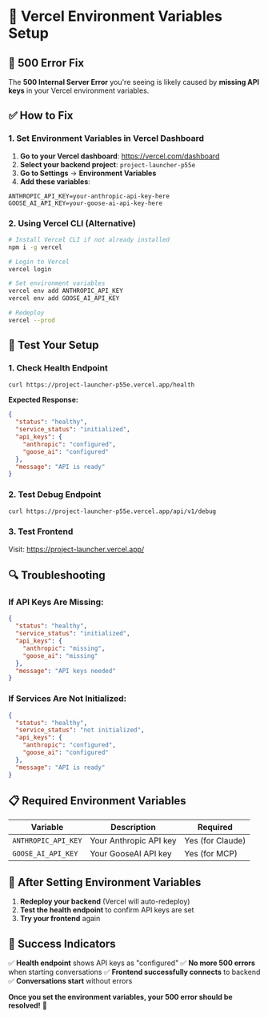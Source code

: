 # 🔧 Vercel Environment Variables Setup

## 🚨 500 Error Fix

The **500 Internal Server Error** you're seeing is likely caused by **missing API keys** in your Vercel environment variables.

## ✅ How to Fix

### **1. Set Environment Variables in Vercel Dashboard**

1. **Go to your Vercel dashboard**: https://vercel.com/dashboard
2. **Select your backend project**: `project-launcher-p55e`
3. **Go to Settings** → **Environment Variables**
4. **Add these variables**:

```env
ANTHROPIC_API_KEY=your-anthropic-api-key-here
GOOSE_AI_API_KEY=your-goose-ai-api-key-here
```

### **2. Using Vercel CLI (Alternative)**

```bash
# Install Vercel CLI if not already installed
npm i -g vercel

# Login to Vercel
vercel login

# Set environment variables
vercel env add ANTHROPIC_API_KEY
vercel env add GOOSE_AI_API_KEY

# Redeploy
vercel --prod
```

## 🧪 Test Your Setup

### **1. Check Health Endpoint**
```bash
curl https://project-launcher-p55e.vercel.app/health
```

**Expected Response:**
```json
{
  "status": "healthy",
  "service_status": "initialized",
  "api_keys": {
    "anthropic": "configured",
    "goose_ai": "configured"
  },
  "message": "API is ready"
}
```

### **2. Test Debug Endpoint**
```bash
curl https://project-launcher-p55e.vercel.app/api/v1/debug
```

### **3. Test Frontend**
Visit: https://project-launcher.vercel.app/

## 🔍 Troubleshooting

### **If API Keys Are Missing:**
```json
{
  "status": "healthy",
  "service_status": "initialized",
  "api_keys": {
    "anthropic": "missing",
    "goose_ai": "missing"
  },
  "message": "API keys needed"
}
```

### **If Services Are Not Initialized:**
```json
{
  "status": "healthy",
  "service_status": "not initialized",
  "api_keys": {
    "anthropic": "configured",
    "goose_ai": "configured"
  },
  "message": "API is ready"
}
```

## 📋 Required Environment Variables

| Variable | Description | Required |
|----------|-------------|----------|
| `ANTHROPIC_API_KEY` | Your Anthropic API key | Yes (for Claude) |
| `GOOSE_AI_API_KEY` | Your GooseAI API key | Yes (for MCP) |

## 🚀 After Setting Environment Variables

1. **Redeploy your backend** (Vercel will auto-redeploy)
2. **Test the health endpoint** to confirm API keys are set
3. **Try your frontend** again

## 🎯 Success Indicators

✅ **Health endpoint** shows API keys as "configured"
✅ **No more 500 errors** when starting conversations
✅ **Frontend successfully connects** to backend
✅ **Conversations start** without errors

**Once you set the environment variables, your 500 error should be resolved!** 🎉 